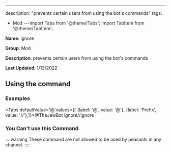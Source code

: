 ---
description: "prevents certain users from using the bot's commands"
tags:
  - Mod
---import Tabs from '@theme/Tabs';
import TabItem from '@theme/TabItem';

**Name**: ignore

**Group**: Mod

**Description**: prevents certain users from using the bot's commands

**Last Updated**: 1/13/2022

## Using the command

### Examples
<Tabs defaultValue='@'values={[ {label: '@', value: '@'}, {label: 'Prefix', value: '//'},]}><TabItem value='@'>@TheJewBot ignore</TabItem><TabItem value='//'>//ignore</TabItem></Tabs>

### You Can't use this Command
::::warning These command are not allowed to be used by peasants in any channel.
::::